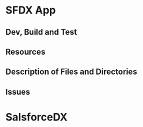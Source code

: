 # SFDX  App

## Dev, Build and Test


## Resources


## Description of Files and Directories


## Issues


# SalsforceDX
